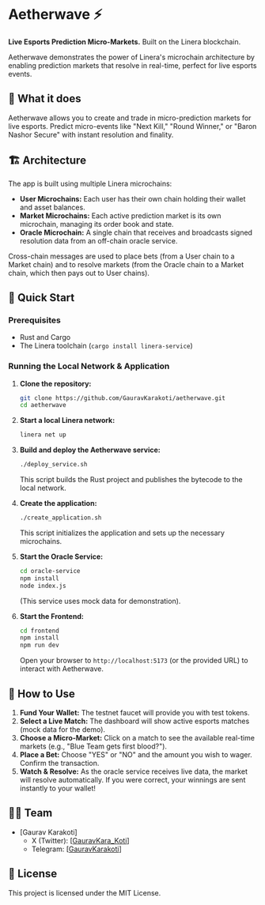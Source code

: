 # Aetherwave ⚡

**Live Esports Prediction Micro-Markets.** Built on the Linera blockchain.

Aetherwave demonstrates the power of Linera's microchain architecture by enabling prediction markets that resolve in real-time, perfect for live esports events.

## 🎯 What it does

Aetherwave allows you to create and trade in micro-prediction markets for live esports. Predict micro-events like "Next Kill," "Round Winner," or "Baron Nashor Secure" with instant resolution and finality.

## 🏗️ Architecture

The app is built using multiple Linera microchains:

*   **User Microchains:** Each user has their own chain holding their wallet and asset balances.
*   **Market Microchains:** Each active prediction market is its own microchain, managing its order book and state.
*   **Oracle Microchain:** A single chain that receives and broadcasts signed resolution data from an off-chain oracle service.

Cross-chain messages are used to place bets (from a User chain to a Market chain) and to resolve markets (from the Oracle chain to a Market chain, which then pays out to User chains).

## 🚀 Quick Start

### Prerequisites

*   Rust and Cargo
*   The Linera toolchain (`cargo install linera-service`)

### Running the Local Network & Application

1.  **Clone the repository:**
    ```bash
    git clone https://github.com/GauravKarakoti/aetherwave.git
    cd aetherwave
    ```

2.  **Start a local Linera network:**
    ```bash
    linera net up
    ```

3.  **Build and deploy the Aetherwave service:**
    ```bash
    ./deploy_service.sh
    ```
    This script builds the Rust project and publishes the bytecode to the local network.

4.  **Create the application:**
    ```bash
    ./create_application.sh
    ```
    This script initializes the application and sets up the necessary microchains.

5.  **Start the Oracle Service:**
    ```bash
    cd oracle-service
    npm install
    node index.js
    ```
    (This service uses mock data for demonstration).

6.  **Start the Frontend:**
    ```bash
    cd frontend
    npm install
    npm run dev
    ```
    Open your browser to `http://localhost:5173` (or the provided URL) to interact with Aetherwave.

## 📖 How to Use

1.  **Fund Your Wallet:** The testnet faucet will provide you with test tokens.
2.  **Select a Live Match:** The dashboard will show active esports matches (mock data for the demo).
3.  **Choose a Micro-Market:** Click on a match to see the available real-time markets (e.g., "Blue Team gets first blood?").
4.  **Place a Bet:** Choose "YES" or "NO" and the amount you wish to wager. Confirm the transaction.
5.  **Watch & Resolve:** As the oracle service receives live data, the market will resolve automatically. If you were correct, your winnings are sent instantly to your wallet!

## 👨‍💻 Team

*   [Gaurav Karakoti]
    *   X (Twitter): [[GauravKara_Koti](https://x.com/GauravKara_koti)]
    *   Telegram: [[GauravKarakoti](https://t.me/GauravKarakoti)]

## 📄 License

This project is licensed under the MIT License.
